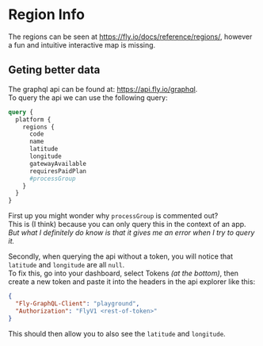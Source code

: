 # Region Info

The regions can be seen at <https://fly.io/docs/reference/regions/>,
however a fun and intuitive interactive map is missing.

## Geting better data

The graphql api can be found at: <https://api.fly.io/graphql>.  
To query the api we can use the following query:

```graphql
query {
  platform {
    regions {
      code
      name
      latitude
      longitude
      gatewayAvailable
      requiresPaidPlan
      #processGroup
    }
  }
}
```

First up you might wonder why `processGroup` is commented out?  
This is (I think) because you can only query this in the context of an app.  
_But what I definitely do know is that it gives me an error when I try to query it._

Secondly, when querying the api without a token, you will notice that `latitude` and `longitude` are all `null`.  
To fix this, go into your dashboard, select Tokens _(at the bottom)_, then create a new token and paste it into the headers in the api explorer like this:

```json
{
  "Fly-GraphQL-Client": "playground",
  "Authorization": "FlyV1 <rest-of-token>"
}
```

This should then allow you to also see the `latitude` and `longitude`.
